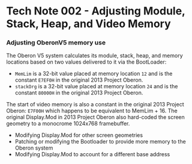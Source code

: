 # Tech Note 002 - Adjusting Module, Stack, Heap, and Video Memory
### Adjusting OberonV5 memory use

The Oberon V5 system calculates its module, stack, heap, and memory locations based on two values delivered to it via the BootLoader: 

* `MemLim` is a 32-bit value placed at memory location `12` and is the constant `E7EF0H` in the original 2013 Project Oberon. 
* `stackOrg` is a 32-bit value placed at memory location `24` and is the constant `80000H` in the original 2013 Project Oberon.

The start of video memory is also a constant in the original 2013 Project Oberon: `E7F00H` which happens to be equivalent to MemLim + 16. The original Display.Mod in 2013 Project Oberon also hard-coded the screen geometry to a monocrome 1024x768 framebuffer.


* Modifying Display.Mod for other screen geometries
* Patching or modifying the Bootloader to provide more memory to the Oberon system
* Modifying Display.Mod to account for a different base address

